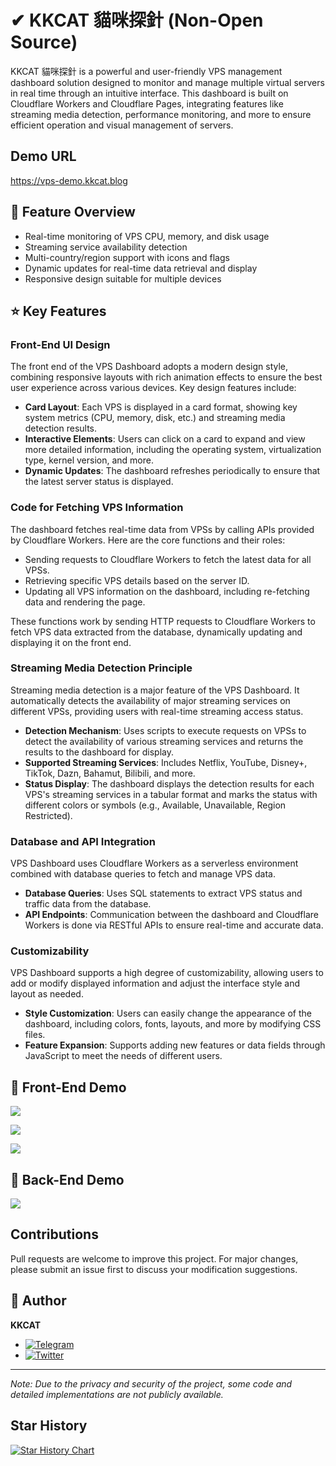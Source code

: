 # ✔ KKCAT 貓咪探針 (Non-Open Source)

KKCAT 貓咪探針 is a powerful and user-friendly VPS management dashboard solution designed to monitor and manage multiple virtual servers in real time through an intuitive interface. This dashboard is built on Cloudflare Workers and Cloudflare Pages, integrating features like streaming media detection, performance monitoring, and more to ensure efficient operation and visual management of servers.

## Demo URL
https://vps-demo.kkcat.blog

## 📱 Feature Overview

- Real-time monitoring of VPS CPU, memory, and disk usage
- Streaming service availability detection
- Multi-country/region support with icons and flags
- Dynamic updates for real-time data retrieval and display
- Responsive design suitable for multiple devices

## ⭐ Key Features

### Front-End UI Design

The front end of the VPS Dashboard adopts a modern design style, combining responsive layouts with rich animation effects to ensure the best user experience across various devices. Key design features include:

- **Card Layout**: Each VPS is displayed in a card format, showing key system metrics (CPU, memory, disk, etc.) and streaming media detection results.
- **Interactive Elements**: Users can click on a card to expand and view more detailed information, including the operating system, virtualization type, kernel version, and more.
- **Dynamic Updates**: The dashboard refreshes periodically to ensure that the latest server status is displayed.

### Code for Fetching VPS Information

The dashboard fetches real-time data from VPSs by calling APIs provided by Cloudflare Workers. Here are the core functions and their roles:

- Sending requests to Cloudflare Workers to fetch the latest data for all VPSs.
- Retrieving specific VPS details based on the server ID.
- Updating all VPS information on the dashboard, including re-fetching data and rendering the page.

These functions work by sending HTTP requests to Cloudflare Workers to fetch VPS data extracted from the database, dynamically updating and displaying it on the front end.

### Streaming Media Detection Principle

Streaming media detection is a major feature of the VPS Dashboard. It automatically detects the availability of major streaming services on different VPSs, providing users with real-time streaming access status.

- **Detection Mechanism**: Uses scripts to execute requests on VPSs to detect the availability of various streaming services and returns the results to the dashboard for display.
- **Supported Streaming Services**: Includes Netflix, YouTube, Disney+, TikTok, Dazn, Bahamut, Bilibili, and more.
- **Status Display**: The dashboard displays the detection results for each VPS's streaming services in a tabular format and marks the status with different colors or symbols (e.g., Available, Unavailable, Region Restricted).

### Database and API Integration

VPS Dashboard uses Cloudflare Workers as a serverless environment combined with database queries to fetch and manage VPS data.

- **Database Queries**: Uses SQL statements to extract VPS status and traffic data from the database.
- **API Endpoints**: Communication between the dashboard and Cloudflare Workers is done via RESTful APIs to ensure real-time and accurate data.

### Customizability

VPS Dashboard supports a high degree of customizability, allowing users to add or modify displayed information and adjust the interface style and layout as needed.

- **Style Customization**: Users can easily change the appearance of the dashboard, including colors, fonts, layouts, and more by modifying CSS files.
- **Feature Expansion**: Supports adding new features or data fields through JavaScript to meet the needs of different users.

## 👀 Front-End Demo

![](https://img2.kkcat.blog/file/3abceeee7c463c7fee6bb.png)

![](https://img2.kkcat.blog/file/f4402fcdf6f26ac881706.png)

![](https://img2.kkcat.blog/file/ecb213d5df4700677f6ad.png)

## 👀 Back-End Demo
![](https://img2.kkcat.blog/file/883a3794c9f8189c1e469.png)

## Contributions

Pull requests are welcome to improve this project. For major changes, please submit an issue first to discuss your modification suggestions.

## 👤 Author

**KKCAT**

- [![Telegram](https://img.shields.io/badge/-Telegram-2CA5E0?style=flat-square&logo=telegram&logoColor=white)](https://t.me/yourtelegram)
- [![Twitter](https://img.shields.io/badge/Twitter-Follow-1DA1F2?style=flat&logo=twitter)](https://twitter.com/yourtwitter)

---

*Note: Due to the privacy and security of the project, some code and detailed implementations are not publicly available.*

## Star History

[![Star History Chart](https://api.star-history.com/svg?repos=KKKKKCAT/KKCAT-VPS-DASHBOARD&type=Date)](https://star-history.com/#KKKKKCAT/KKCAT-VPS-DASHBOARD&Date)


